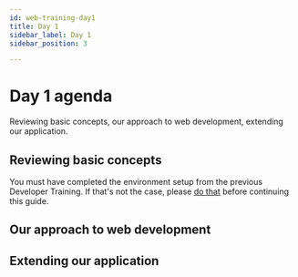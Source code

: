 ```yaml
---
id: web-training-day1
title: Day 1
sidebar_label: Day 1
sidebar_position: 3

---
```

# Day 1 agenda
Reviewing basic concepts, our approach to web development, extending our application​.

## Reviewing basic concepts
You must have completed the environment setup from the previous Developer Training. If that's not the case, please [do that](/getting-started/web-training/environment-setup/) before continuing this guide.

## Our approach to web development

## Extending our application
